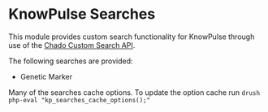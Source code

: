 # KnowPulse Searches

This module provides custom search functionality for KnowPulse through use of the [Chado Custom Search API](https://github.com/uofs-pulse-binfo/chado_custom_search).

The following searches are provided:
 - Genetic Marker

Many of the searches cache options. To update the option cache run `drush php-eval "kp_searches_cache_options();"`
